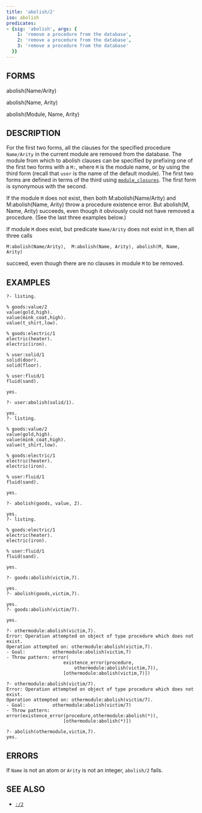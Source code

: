 ```yaml
---
title: 'abolish/2'
iso: abolish
predicates:
- {sig: 'abolish', args: {
    1: 'remove a procedure from the database',
    2: 'remove a procedure from the database',
    3: 'remove a procedure from the database'
  }}
---
```


## FORMS

abolish(Name/Arity)

abolish(Name, Arity)

abolish(Module, Name, Arity)

## DESCRIPTION

For the first two forms, all the clauses for the specified procedure `Name/Arity` in the current module are removed from the database. The module from which to abolish clauses can be specified by prefixing one of the first two forms with a `M:`, where `M` is the module name,  or by using the third form (recall that `user` is the name of the default module).  The first two forms are defined in terms of the third using [`module_closures`](module_closure.html).  The first form is synonymous with the second.

If the module `M` does not exist, then both M:abolish(Name/Arity) and M:abolish(Name, Arity) throw a procedure existence error.  But abolish(M, Name, Arity) succeeds, even though it obviously could not have removed a procedure. (See the last three examples below.)

If module `M` does exist, but predicate `Name/Arity` does not exist in `M`, then all three calls 
```
M:abolish(Name/Arity),  M:abolish(Name, Arity), abolish(M, Name, Arity) 
```
succeed, even though there are no clauses in module `M` to be removed.

## EXAMPLES
```
?- listing.

% goods:value/2
value(gold,high).
value(mink_coat,high).
value(t_shirt,low).

% goods:electric/1
electric(heater).
electric(iron).

% user:solid/1
solid(door).
solid(floor).

% user:fluid/1
fluid(sand).

yes.

?- user:abolish(solid/1).

yes.
?- listing.

% goods:value/2
value(gold,high).
value(mink_coat,high).
value(t_shirt,low).

% goods:electric/1
electric(heater).
electric(iron).

% user:fluid/1
fluid(sand).

yes.

?- abolish(goods, value, 2).

yes.
?- listing.

% goods:electric/1
electric(heater).
electric(iron).

% user:fluid/1
fluid(sand).

yes.

?- goods:abolish(victim,7).

yes.
?- abolish(goods,victim,7).

yes.
?- goods:abolish(victim/7).

yes.

?- othermodule:abolish(victim,7).
Error: Operation attempted on object of type procedure which does not exist.
Operation attempted on: othermodule:abolish(victim,7).
- Goal:          othermodule:abolish(victim,7)
- Throw pattern: error(
                     existence_error(procedure,
                         othermodule:abolish(victim,7)),
                     [othermodule:abolish(victim,7)])

?- othermodule:abolish(victim/7).
Error: Operation attempted on object of type procedure which does not exist.
Operation attempted on: othermodule:abolish(victim/7).
- Goal:          othermodule:abolish(victim/7)
- Throw pattern: error(existence_error(procedure,othermodule:abolish(*)),
                     [othermodule:abolish(*)])

?- abolish(othermodule,victim,7).
yes.
```
## ERRORS

If `Name` is not an atom or `Arity` is not an integer, `abolish/2` fails.


## SEE ALSO

- [`:/2`](colon.html)
